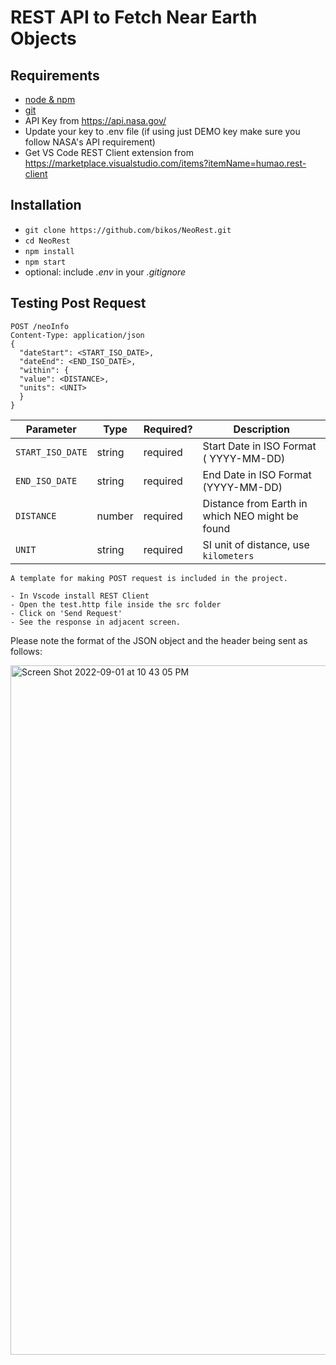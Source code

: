 # REST API to Fetch Near Earth Objects 

## Requirements

- [node & npm](https://nodejs.org/en/)
- [git](https://www.robinwieruch.de/git-essential-commands/)
- API Key from https://api.nasa.gov/
- Update your key to .env file (if using just DEMO key make sure you follow NASA's API requirement)
- Get VS Code REST Client extension from https://marketplace.visualstudio.com/items?itemName=humao.rest-client


## Installation
- `git clone https://github.com/bikos/NeoRest.git`
- `cd NeoRest`
- `npm install`
- `npm start`
- optional: include _.env_ in your _.gitignore_

## Testing Post Request

```
POST /neoInfo
Content-Type: application/json
{
  "dateStart": <START_ISO_DATE>,
  "dateEnd": <END_ISO_DATE>,
  "within": {
  "value": <DISTANCE>,
  "units": <UNIT> 
  }
}
```
| Parameter       | Type     | Required?  | Description  |
| -------------   |----------|------------|--------------|
| `START_ISO_DATE`      | string   | required   |Start Date in ISO Format ( YYYY-MM-DD)|
| `END_ISO_DATE`      | string   | required   | End Date in ISO Format (YYYY-MM-DD) |
| `DISTANCE`      | number   | required   | Distance from Earth in which NEO might be found|
| `UNIT`          | string   | required   | SI unit of distance, use `kilometers` |


```
A template for making POST request is included in the project.

- In Vscode install REST Client
- Open the test.http file inside the src folder
- Click on 'Send Request'
- See the response in adjacent screen.
```


Please note the format of the JSON object and the header being sent as follows:

<img width="1103" alt="Screen Shot 2022-09-01 at 10 43 05 PM" src="https://user-images.githubusercontent.com/4242921/188055926-0fda50c2-530c-48f2-9d17-2c71c59ca72a.png">

